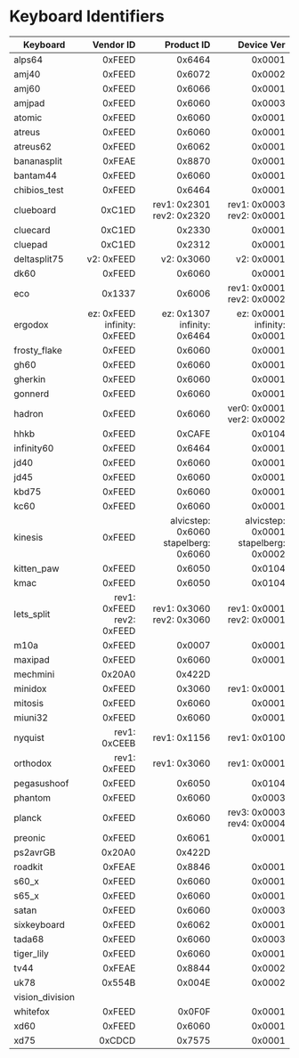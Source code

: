 # Keyboard Identifiers

|Keyboard|Vendor ID|Product ID|Device Ver|
| ------ |--------:| --------:| --------:|
|alps64|0xFEED|0x6464|0x0001|
|amj40|0xFEED|0x6072|0x0002|
|amj60|0xFEED|0x6066|0x0001|
|amjpad|0xFEED|0x6060|0x0003|
|atomic|0xFEED|0x6060|0x0001|
|atreus|0xFEED|0x6060|0x0001|
|atreus62|0xFEED|0x6062|0x0001|
|bananasplit|0xFEAE|0x8870|0x0001|
|bantam44|0xFEED|0x6060|0x0001|
|chibios_test|0xFEED|0x6464|0x0001|
|clueboard|0xC1ED|rev1: 0x2301<br />rev2: 0x2320<br />|rev1: 0x0003<br />rev2: 0x0001<br />|
|cluecard|0xC1ED|0x2330|0x0001|
|cluepad|0xC1ED|0x2312|0x0001|
|deltasplit75|v2: 0xFEED<br />|v2: 0x3060<br />|v2: 0x0001<br />|
|dk60|0xFEED|0x6060|0x0001|
|eco|0x1337|0x6006|rev1: 0x0001<br />rev2: 0x0002<br />|
|ergodox|ez: 0xFEED<br />infinity: 0xFEED<br />|ez: 0x1307<br />infinity: 0x6464<br />|ez: 0x0001<br />infinity: 0x0001<br />|
|frosty_flake|0xFEED|0x6060|0x0001|
|gh60|0xFEED|0x6060|0x0001|
|gherkin|0xFEED|0x6060|0x0001|
|gonnerd|0xFEED|0x6060|0x0001|
|hadron|0xFEED|0x6060|ver0: 0x0001<br />ver2: 0x0002<br />|
|hhkb|0xFEED|0xCAFE|0x0104|
|infinity60|0xFEED|0x6464|0x0001|
|jd40|0xFEED|0x6060|0x0001|
|jd45|0xFEED|0x6060|0x0001|
|kbd75|0xFEED|0x6060|0x0001|
|kc60|0xFEED|0x6060|0x0001|
|kinesis|0xFEED|alvicstep: 0x6060<br />stapelberg: 0x6060<br />|alvicstep: 0x0001<br />stapelberg: 0x0002<br />|
|kitten_paw|0xFEED|0x6050|0x0104|
|kmac|0xFEED|0x6050|0x0104|
|lets_split|rev1: 0xFEED<br />rev2: 0xFEED<br />|rev1: 0x3060<br />rev2: 0x3060<br />|rev1: 0x0001<br />rev2: 0x0001<br />|
|m10a|0xFEED|0x0007|0x0001|
|maxipad|0xFEED|0x6060|0x0001|
|mechmini|0x20A0|0x422D||
|minidox|0xFEED|0x3060|rev1: 0x0001<br />|
|mitosis|0xFEED|0x6060|0x0001|
|miuni32|0xFEED|0x6060|0x0001|
|nyquist|rev1: 0xCEEB<br />|rev1: 0x1156<br />|rev1: 0x0100<br />|
|orthodox|rev1: 0xFEED<br />|rev1: 0x3060<br />|rev1: 0x0001<br />|
|pegasushoof|0xFEED|0x6050|0x0104|
|phantom|0xFEED|0x6060|0x0003|
|planck|0xFEED|0x6060|rev3: 0x0003<br />rev4: 0x0004<br />|
|preonic|0xFEED|0x6061|0x0001|
|ps2avrGB|0x20A0|0x422D||
|roadkit|0xFEAE|0x8846|0x0001|
|s60_x|0xFEED|0x6060|0x0001|
|s65_x|0xFEED|0x6060|0x0001|
|satan|0xFEED|0x6060|0x0003|
|sixkeyboard|0xFEED|0x6062|0x0001|
|tada68|0xFEED|0x6060|0x0003|
|tiger_lily|0xFEED|0x6060|0x0001|
|tv44|0xFEAE|0x8844|0x0002|
|uk78|0x554B|0x004E|0x0002|
|vision_division||||
|whitefox|0xFEED|0x0F0F|0x0001|
|xd60|0xFEED|0x6060|0x0001|
|xd75|0xCDCD|0x7575|0x0001|
